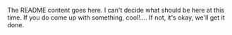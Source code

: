 The README content goes here. I can't decide what should be here at this time. If you do come up with something, cool!.... If not, it's okay, we'll get it done.
